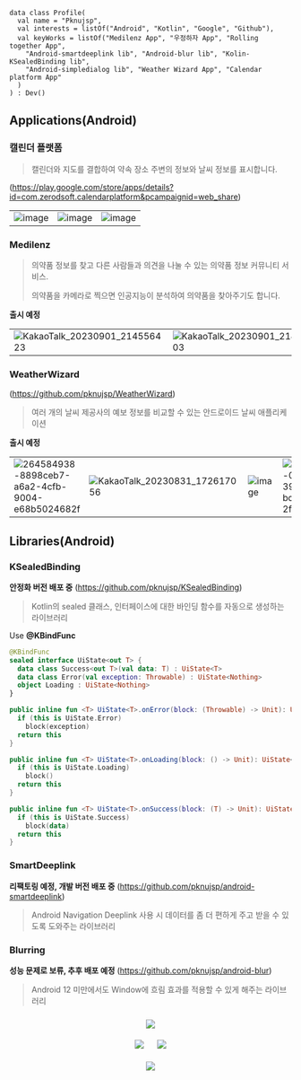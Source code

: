 ```
data class Profile(
  val name = "Pknujsp",
  val interests = listOf("Android", "Kotlin", "Google", "Github"),
  val keyWorks = listOf("Medilenz App", "우정하자 App", "Rolling together App",
    "Android-smartdeeplink lib", "Android-blur lib", "Kolin-KSealedBinding lib",
    "Android-simpledialog lib", "Weather Wizard App", "Calendar platform App"
  )
) : Dev()
```

## Applications(Android)

### 캘린더 플랫폼

> 캘린더와 지도를 결합하여 약속 장소 주변의 정보와 날씨 정보를 표시합니다.

(https://play.google.com/store/apps/details?id=com.zerodsoft.calendarplatform&pcampaignid=web_share)

| | | |
| --- | --- | --- |
| ![image](https://github.com/pknujsp/pknujsp/assets/48265129/daf42280-d993-4ce4-8f6f-2910c08149a6) | ![image](https://github.com/pknujsp/pknujsp/assets/48265129/9a84a735-9f0d-4138-87ca-c2dcee35edc0) | ![image](https://github.com/pknujsp/pknujsp/assets/48265129/6560b81e-b27e-48e8-9c5b-449dda11d494) |

### Medilenz

> 의약품 정보를 찾고 다른 사람들과 의견을 나눌 수 있는 의약품 정보 커뮤니티 서비스.
>
> 의약품을 카메라로 찍으면 인공지능이 분석하여 의약품을 찾아주기도 합니다.

**출시 예정**

| | | | |
| --- | --- | --- | --- |
| ![KakaoTalk_20230901_214556423](https://github.com/pknujsp/pknujsp/assets/48265129/703e51e7-a773-47e1-9ac3-03094b28b706) | ![KakaoTalk_20230901_214556423_03](https://github.com/pknujsp/pknujsp/assets/48265129/8db7c196-2443-4841-8350-31da1e04d051) | ![KakaoTalk_20230901_214556423_02](https://github.com/pknujsp/pknujsp/assets/48265129/7d91741b-48a4-4476-a58d-2d37cd6ea111) | ![KakaoTalk_20230901_214556423_01](https://github.com/pknujsp/pknujsp/assets/48265129/4d3c733e-d9bc-4c61-ab1e-efec2ffe9c78) |

### WeatherWizard
(https://github.com/pknujsp/WeatherWizard)

> 여러 개의 날씨 제공사의 예보 정보를 비교할 수 있는 안드로이드 날씨 애플리케이션

**출시 예정**

| | | | |
| --- | --- | --- | --- |
| ![264584938-8898ceb7-a6a2-4cfb-9004-e68b5024682f](https://github.com/pknujsp/pknujsp/assets/48265129/856bb149-4ccc-4ce5-84f8-f2512bcebf87) | ![KakaoTalk_20230831_172617056](https://github.com/pknujsp/pknujsp/assets/48265129/9261c150-903a-4207-a437-6bc439c1f7ba) | ![image](https://github.com/pknujsp/pknujsp/assets/48265129/3a01d1ff-11aa-456f-a221-0017729aedee) | ![264586332-09b42035-3959-4594-bd7c-2f34ebfd3801](https://github.com/pknujsp/pknujsp/assets/48265129/d90a4e5b-0577-4e87-b837-fc4675000f9a) |


## Libraries(Android)

### KSealedBinding

**안정화 버전 배포 중**
(https://github.com/pknujsp/KSealedBinding)

> Kotlin의 sealed 클래스, 인터페이스에 대한 바인딩 함수를 자동으로 생성하는 라이브러리

Use **@KBindFunc**

```kotlin
@KBindFunc
sealed interface UiState<out T> {
  data class Success<out T>(val data: T) : UiState<T>
  data class Error(val exception: Throwable) : UiState<Nothing>
  object Loading : UiState<Nothing>
}
```

```kotlin
public inline fun <T> UiState<T>.onError(block: (Throwable) -> Unit): UiState<T> {
  if (this is UiState.Error)
    block(exception)
  return this
}

public inline fun <T> UiState<T>.onLoading(block: () -> Unit): UiState<T> {
  if (this is UiState.Loading)
    block()
  return this
}

public inline fun <T> UiState<T>.onSuccess(block: (T) -> Unit): UiState<T> {
  if (this is UiState.Success)
    block(data)
  return this
}
```

### SmartDeeplink

**리팩토링 예정, 개발 버전 배포 중**
(https://github.com/pknujsp/android-smartdeeplink)

> Android Navigation Deeplink 사용 시 데이터를 좀 더 편하게 주고 받을 수 있도록 도와주는 라이브러리


### Blurring

**성능 문제로 보류, 추후 배포 예정**
(https://github.com/pknujsp/android-blur)

> Android 12 미만에서도 Window에 흐림 효과를 적용할 수 있게 해주는 라이브러리





<div style="margin: 24px;">
<div align="center" style="margin-bottom: 20px;">
  <img src="https://github-readme-streak-stats.herokuapp.com?user=pknujsp&theme=transparent&hide_border=true&border_radius=5.0&date_format=%5BY.%5Dn.j&fire=EB1571"/>
</div>
 
<div align="center" style="margin-bottom: 20px;">
  <img style="margin-right: 10px;" src="https://github-profile-summary-cards.vercel.app/api/cards/productive-time?username=pknujsp&theme=github&utcOffset=9"/>
   <img style="margin-left: 10px;" src="https://github-profile-summary-cards.vercel.app/api/cards/stats?username=pknujsp&theme=github"/>
</div>
<div align="center">
    <img src="https://github-readme-stats.vercel.app/api/top-langs/?username=pknujsp&langs_count=6&layout=compact"/>
</div>
</div>
